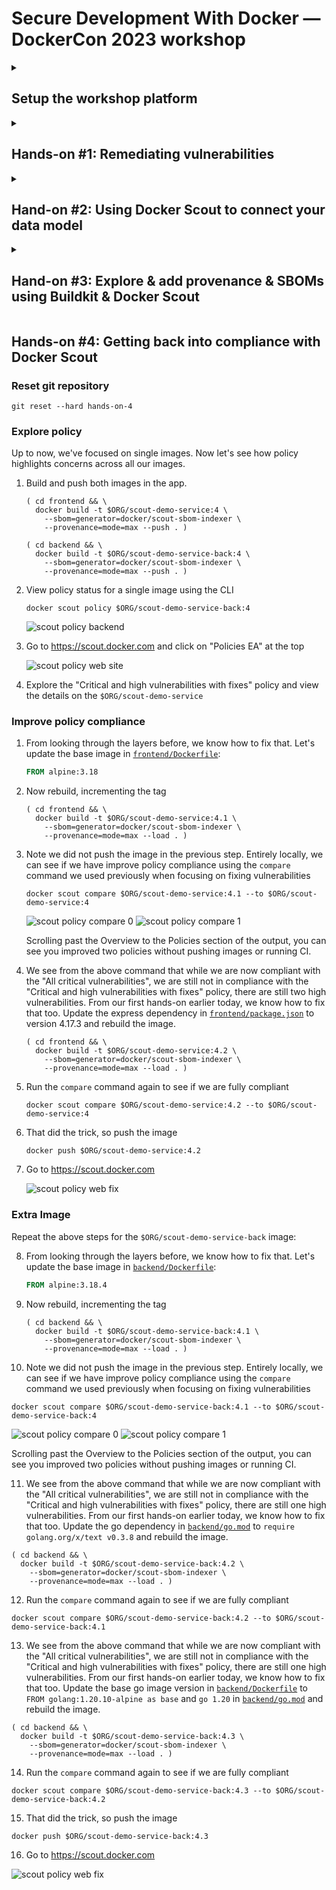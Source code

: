# Secure Development With Docker &mdash; DockerCon 2023 workshop

<details><summary><h2>Setup the workshop platform</h2></summary>

### Requirements

- git
- Docker Desktop 4.24.0 or greater
- Docker Hub account `$ORG`

Docker Desktop must be configured to use containerd.  In Docker Desktop, go to
the Settings (⚙️ icon) &gt; Features in development and make sure the box next
to "Use containerd for pulling and storing images". If you changed the setting,
click the "Apply & Restart" button.

![Docker Desktop settings](./ss/desktop-containerd.png)

### Prerequisites

> *Conventions:*
> `$ORG` is the name of the Docker Hub account you will use.
> It can be a personal or a team one. Better if you have full ownership on it.

1. Clone the repository on your local machine
2. (optional) export `ORG` environment variable so you can more easily copy/paste commands

   ```console
   export ORG=<your organization namespace>
   ```
3. Configure organization for Docker Scout

   ```console
   docker scout config organization $ORG
   ```
4. Copy `env.dist` file to `.env`
5. Edit `.env` and set `NAMESPACE` to `$ORG`
6. Enroll your organization to Docker Scout

   ```console
   docker scout enroll $ORG
   ```
7. Checkout Hands-On #1

   ```console
   git checkout hands-on-1
   ```
8. Build demo images

   ```console
   docker compose --profile images build
   ```

   > This command will build two images we will explore.
   > To know more about how they are built look at
   > [`./docker-compose.yml`](./docker-compose.yml) and
   > [`./backend/Dockerfile`](./backend/Dockerfile) that
   > contains the build definitions.

   > In case of network issues, you can also build the following
   > image that is prebuilt and don't need extra dependencies.

   ```console
   docker compose --profile low_network build
   ```
</details>

<details><summary><h2>Hands-on #1: Remediating vulnerabilities</h2></summary>

### Reset git repository

```console
git reset --hard hands-on-1
```

### Base Image Fix (Docker Desktop)

1. Open Docker Desktop and select the image `$ORG/scout-demo-service:v1`

   ![](./ss/layer_view_scout-demo-service_v1.png)
2. Take the time to explore the different information displayed on this page

   - Image hierarchy, layers and the Images tab
   - Vulnerabilities
   - Packages

3. Select your base image and explore vulnerabilities specific to the base image.
   Then select "Recommendations for base image…" in the "Recommended fixes"
   dropdown in the upper right portion of the window.

   ![](./ss/select-base-image.png)

4. Select _Change base image_ and set the current image to 3.14

   ![](./ss/change-base-image.png)

5. Open [`frontend/Dockerfile`](./frontend/Dockerfile) in your favorite file editor
   and apply the "Tag is preferred tag" recommendation, i.e., change the `FROM` line to

   ```dockerfile
   FROM alpine:3.18
   ```

6. (optional) Update the tag to `v2` in [`docker-compose.yml`](./docker-compose.yml)
7. Rebuild the image

   ```console
   docker compose --profile scout-demo-service build
   ```
8. Open the image inside Desktop and see the impact of your change

   ![](./ss/layer_view_scout-demo-service_v2.png)

### Base Image Fix (Docker Scout CLI)

1. Run `docker scout cves` command against the image you just built:

   ```console
   docker scout cves $ORG/scout-demo-service:v1
   ```

   ![](./ss/scout-demo-service-v1-cves.png)
2. (optional) Explore the filters options from `docker scout cves` command
3. (optional) See vulnerable packages only

   ```console
   docker scout cves --format only-packages --only-vuln-packages $ORG/scout-demo-service:v1
   ```

   ![](./ss/scout-demo-service-v1-only-vuln-packages.png)

4. Explore base image recommendations using `docker scout recommendations`

   -> specify the tag upfront, like we selected it in Docker Desktop

   ```console
   docker scout recommendations --tag 3.14 $ORG/scout-demo-service:v1
   ```

   ![](./ss/scout-demo-service-v1-recommendations.png)

5. Apply the "Tag is preferred tag" recommendation to the [`frontend/Dockerfile`](./frontend/Dockerfile)
6. (optional) Update the tag to `v2` in [`docker-compose.yml`](./docker-compose.yml)
7. Rebuild the image

   ```console
   docker compose --profile scout-demo-service build
   ```
8. Run `docker scout cves` command against the image you just built and see the changes:

   ```console
   docker scout cves $ORG/scout-demo-service:v2
   ```

   ![](./ss/scout-demo-service-v2-cves.png)
9. Compare the two images to see the differences:

   ```console
   docker scout compare $ORG/scout-demo-service:v2 --to $ORG/scout-demo-service:v1
   ```

   ![](./ss/scout-demo-service-compare.png)

### Application Dependency Fix

1. Explore the still existing vulnerabilities: (Desktop or CLI)
   - find vulnerable package
   - find fix version
2. Update [`package.json`](./frontend/package.json) to upgrade the dependency
3. (optional) Update the tag to `v3` in [`docker-compose.yml`](./docker-compose.yml)
4. Rebuild the image
5. Explore the built image to see what changed
   - using Desktop
   - using CLI

### Extra Command

1. Get a quick overview of your image, including vulnerabilities and recommendations

   ```console
   docker scout quickview $ORG/scout-demo-service:v1
   ```

### Extra Image

Repeat the above steps for the `$ORG/scout-demo-service-back:v1` image (or any other image you have).

</details>

<details><summary><h2>Hand-on #2: Using Docker Scout to connect your data model</h2></summary>

### Reset git repository

```console
git reset --hard hands-on-2
```

### Registry - https://scout.docker.com Integration

#### Create repositories

Go to https://hub.docker.com and create repositories for the images you will push

- `$ORG/scout-demo-service`
- `$ORG/scout-demo-service-back`

#### Enable repositories for Docker Scout

_Option 1: Use Docker Scout Dashboard_

1. Go to https://scout.docker.com
2. Select your organization in the dropdown next to your user
3. Open the settings menu (⚙️ icon) and select _Repository settings_
4. Select the repository to enable and enable it

_Option 2: Docker Hub Integration using the CLI_

```console
docker scout repo enable $ORG/scout-demo-service
```

```console
docker scout repo enable $ORG/scout-demo-service-back
```

### Push images

1. Push an image to Hub

   ```console
   docker push $ORG/scout-demo-service:v1
   ```

2. Browse https://scout.docker.com and see your images (this might take up to a few minutes)

   ![](./ss/pushes_images.png)

### Analyze images

Reproduce the exploratory steps from _Hands-on #1_ on https://scout.docker.com.
Find vulnerabilities, package information and compare your images.

You can build and push the different versions of the images you previously built (with vulnerabilities or with fixes).
Or simply push the fixes you built in the first hands-on exercise.

```console
docker push $ORG/scout-demo-service:v3
```

### Record images to an environment

1. Record the image to an environment (adapt to your registry)

   ```console
   docker scout environment staging registry://$ORG/scout-demo-service:v1
   ```

   This will explicitly record the image that has been pushed to a registry, to the environment `staging`.

   ![](./ss/staging.png)

2. Investigate environment information from the CLI

   ```console
   docker scout environment
   ```

   ```console
   docker scout environment staging
   ```

3. Compare your fixed local image to the one recorded as part of the `staging` environment

   ```console
   docker scout compare local://$ORG/scout-demo-service:v3 --to-env staging
   ```

   ![](./ss/scout-demo-service-compare-staging.png)
4. Browse https://scout.docker.com

   - find images recorded to an environment
   - find vulnerabilities and packages in an environment
   - compare images between versions and/or environments

   ![](./ss/scout-demo-service-ui-compare.png)

5. Record `v3` to the staging environment

   ```console
   docker scout environment staging registry://$ORG/scout-demo-service:v3
   ```

6. Verify you have no vulnerabilities in `staging` at https://scout.docker.com &gt;
   Vulnerabilities and select the staging environment

7. Browse available integrations on https://scout.docker.com &gt;
   Settings (⚙️ icon) &gt; Integrations

</details>

<details><summary><h2>Hand-on #3: Explore & add provenance & SBOMs using Buildkit & Docker Scout</h2></summary>

### Reset git repository

```console
git reset --hard hands-on-3
```

### Provenance Attestation

Remember the `--tag` flag when we explore the base image recommendations or the dropdown to pick
the right one in the UI?

```console
docker scout recommendations --tag 3.14 $ORG/scout-demo-service:v1
```

This tag was needed because the base image exists under different tag (`latest`, `3`, `3.14` at least)
and the information contained in the image are not sufficient to pick the right one.

So let's fix that.

1. We have added a new command to the _end_ of the [`frontend/Dockerfile`](frontend/Dockerfile)
   so it gets rebuilt, but quickly

   ```dockerfile
   ENV DUMMY=1
   ```

   (this line was introduced when you reset to the `hands-on-3` tag above)
2. Build a new image with the _provenance_ attestation

   ```console
   ( cd frontend && \
     docker build -t $ORG/scout-demo-service:provenance \
       --provenance=mode=max --push . )
   ```
3. Get recommendations about the image that has been pushed

   ```console
   docker scout recommendations registry://$ORG/scout-demo-service:provenance
   ```

   This time you didn't provided the `--tag` and it picked the right one!

   > Base image is `alpine:3.14`

4. How did it do that? Let's look at the provenance.

   ```console
   docker buildx imagetools inspect $ORG/scout-demo-service:provenance \
     --format '{{ json .Provenance.SLSA }}'
   ```

   (note we are extracting an element called `SLSA`!)
   That is a lot of information. Let's focus on information about the base image.
   One place to see that is in the first element of the `llbDefinition` array:

   ```console
   docker buildx imagetools inspect $ORG/scout-demo-service:provenance \
     --format '{{ json .Provenance.SLSA }}' | jq '.buildConfig.llbDefinition[0]'
   ```

   (requires the [`jq`](https://jqlang.github.io/jq/) command)
   See how the identifier has the exact SHA used as the base image?

> **Note on `push` and `registry://`**
>
> We need to access the provenance attestation from the image. It's written at the level
> of the _Image Index_ (same as for multi-arch images). The local Docker daemon doesn't allow
> currently to easily access those information.
>
> But they are available from registries. So when pushed, all these extra information will
> be available and CLI or https://scout.docker.com tools will be able to use them.

### SBOM

When an image is used on the CLI or pushed to https://scout.docker.com one of the first
steps is to index it. It means to go through the image and find all the packages for instance.

It also means this action might be performed multiple times, like if we want to see
the vulnerabilities of the image from different computers.

But it's possible to generate SBOM at the build time and push it along with the image.
That way, whatever the size of the initial image, we will only require the SBOM (enhanced
with provenance if available) and it will make all the CLI actions faster and be sure
the information displayed on https://scout.docker.com are the right ones.

1. Change the value of the environment variable at the end of [`frontend/Dockerfile`](frontend/Dockerfile)
   so the image gets rebuilt and pushed, quickly

   ```dockerfile
   ENV DUMMY=2
   ```

2. Build a new image with an _SBOM_ attestation (and keep the provenance!)

   ```console
   ( cd frontend && \
     docker build -t $ORG/scout-demo-service:attests \
       --sbom=generator=docker/scout-sbom-indexer \
       --provenance=mode=max --push . )
   ```
3. Run any `docker scout` CLI command, e.g.,

   ```
   docker scout quickview $ORG/scout-demo-service:attests
   ```

   and you should see:

   > ✓ Provenance obtained from attestation
   > ✓ SBOM obtained from attestation, 79 packages indexed

   This means we only get the SBOM from the attestation, and we are not indexing locally
   the image anymore. It's faster and more accurate.

### Explore SBOM

1. Extract the SBOM in `SPDX` format:

   ```console
   docker scout sbom --format spdx registry://$ORG/scout-demo-service:attests
   ```

   That is a lot of process. Let's look at some more useful format options.
2. Display packages of the image:

   ```console
   docker scout sbom --format list registry://$ORG/scout-demo-service:attests
   ```

   ![](./ss/package-list.png)
3. Display vulnerable packages:

   ```console
   docker scout cves --format only-packages --only-vuln-packages registry://$ORG/scout-demo-service:attests
   ```

   ![](./ss/vuln-packages.png)

</details>

## Hands-on #4: Getting back into compliance with Docker Scout

### Reset git repository

```console
git reset --hard hands-on-4
```

### Explore policy

Up to now, we've focused on single images. Now let's see how policy highlights
concerns across all our images.

1. Build and push both images in the app.

   ```console
   ( cd frontend && \
     docker build -t $ORG/scout-demo-service:4 \
       --sbom=generator=docker/scout-sbom-indexer \
       --provenance=mode=max --push . )
   ```

   ```console
   ( cd backend && \
     docker build -t $ORG/scout-demo-service-back:4 \
       --sbom=generator=docker/scout-sbom-indexer \
       --provenance=mode=max --push . )
   ```

2. View policy status for a single image using the CLI

   ```console
   docker scout policy $ORG/scout-demo-service-back:4
   ```

   ![scout policy backend](./ss/policy-backend.png)

3. Go to https://scout.docker.com and click on "Policies EA" at the top

   ![scout policy web site](./ss/policy.png)

4. Explore the "Critical and high vulnerabilities with fixes" policy and view the details
   on the `$ORG/scout-demo-service`

### Improve policy compliance

1. From looking through the layers before, we know how to fix that. Let's update the base image
   in [`frontend/Dockerfile`](frontend/Dockerfile):

   ```dockerfile
   FROM alpine:3.18
   ```

2. Now rebuild, incrementing the tag

   ```console
   ( cd frontend && \
     docker build -t $ORG/scout-demo-service:4.1 \
       --sbom=generator=docker/scout-sbom-indexer \
       --provenance=mode=max --load . )
   ```

3. Note we did not push the image in the previous step. Entirely locally, we can see if we have
   improve policy compliance using the `compare` command we used previously when focusing on
   fixing vulnerabilities

   ```console
   docker scout compare $ORG/scout-demo-service:4.1 --to $ORG/scout-demo-service:4
   ```

   ![scout policy compare 0](./ss/policy-compare-0.png)
   ![scout policy compare 1](./ss/policy-compare-1.png)

   Scrolling past the Overview to the Policies section of the output, you can see you improved
   two policies without pushing images or running CI.

4. We see from the above command that while we are now compliant with the "All critical
   vulnerabilities", we are still not in compliance with the "Critical and high
   vulnerabilities with fixes" policy, there are still two high vulnerabilities. From our first
   hands-on earlier today, we know how to fix that too. Update the express dependency in
   [`frontend/package.json`](frontend/package.json) to version 4.17.3 and rebuild the image.

   ```console
   ( cd frontend && \
     docker build -t $ORG/scout-demo-service:4.2 \
       --sbom=generator=docker/scout-sbom-indexer \
       --provenance=mode=max --load . )
   ```

5. Run the `compare` command again to see if we are fully compliant

   ```console
   docker scout compare $ORG/scout-demo-service:4.2 --to $ORG/scout-demo-service:4
   ```

6. That did the trick, so push the image

   ```console
   docker push $ORG/scout-demo-service:4.2
   ```

7. Go to https://scout.docker.com

   ![scout policy web fix](./ss/policy-fix.png)

### Extra Image

Repeat the above steps for the `$ORG/scout-demo-service-back` image:

8. From looking through the layers before, we know how to fix that. Let's update the base image
   in [`backend/Dockerfile`](backend/Dockerfile):

   ```dockerfile
   FROM alpine:3.18.4
   ```

9. Now rebuild, incrementing the tag

   ```console
   ( cd backend && \
     docker build -t $ORG/scout-demo-service-back:4.1 \
       --sbom=generator=docker/scout-sbom-indexer \
       --provenance=mode=max --load . )
   ```

10. Note we did not push the image in the previous step. Entirely locally, we can see if we have
   improve policy compliance using the `compare` command we used previously when focusing on
   fixing vulnerabilities

   ```console
   docker scout compare $ORG/scout-demo-service-back:4.1 --to $ORG/scout-demo-service-back:4
   ```
   ![scout policy compare 0](./ss/policy-compare-0.png)
   ![scout policy compare 1](./ss/policy-compare-1.png)

   Scrolling past the Overview to the Policies section of the output, you can see you improved
   two policies without pushing images or running CI.

11. We see from the above command that while we are now compliant with the "All critical
   vulnerabilities", we are still not in compliance with the "Critical and high
   vulnerabilities with fixes" policy, there are still one high vulnerabilities. From our first
   hands-on earlier today, we know how to fix that too. Update the go dependency in
   [`backend/go.mod`](backend/go.mod) to `require golang.org/x/text v0.3.8` and rebuild the image.

   ```console
   ( cd backend && \
     docker build -t $ORG/scout-demo-service-back:4.2 \
       --sbom=generator=docker/scout-sbom-indexer \
       --provenance=mode=max --load . )
   ```

12. Run the `compare` command again to see if we are fully compliant

   ```console
   docker scout compare $ORG/scout-demo-service-back:4.2 --to $ORG/scout-demo-service-back:4.1
   ```

13. We see from the above command that while we are now compliant with the "All critical
   vulnerabilities", we are still not in compliance with the "Critical and high
   vulnerabilities with fixes" policy, there are still one high vulnerabilities. From our first
   hands-on earlier today, we know how to fix that too. Update the base go image version in
   [`backend/Dockerfile`](backend/Dockerfile) to `FROM golang:1.20.10-alpine as base` and 
   `go 1.20` in [`backend/go.mod`](backend/go.mod) and rebuild the image.

   ```console
   ( cd backend && \
     docker build -t $ORG/scout-demo-service-back:4.3 \
       --sbom=generator=docker/scout-sbom-indexer \
       --provenance=mode=max --load . )
   ```

14. Run the `compare` command again to see if we are fully compliant

   ```console
   docker scout compare $ORG/scout-demo-service-back:4.3 --to $ORG/scout-demo-service-back:4.2
   ```

15. That did the trick, so push the image

   ```console
   docker push $ORG/scout-demo-service-back:4.3
   ```

16. Go to https://scout.docker.com

   ![scout policy web fix](./ss/policy-fix.png)